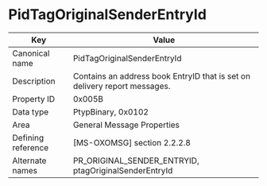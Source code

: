 # PidTagOriginalSenderEntryId

| Key | Value |
|---|---|
| Canonical name | PidTagOriginalSenderEntryId |
| Description | Contains an address book EntryID that is set on delivery report messages. |
| Property ID | 0x005B |
| Data type | PtypBinary, 0x0102 |
| Area | General Message Properties |
| Defining reference | [MS-OXOMSG] section 2.2.2.8 |
| Alternate names | PR_ORIGINAL_SENDER_ENTRYID, ptagOriginalSenderEntryId |
